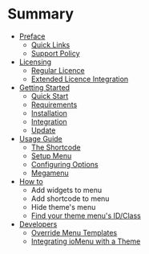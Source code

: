 # Summary

* [Preface](README.md)
   * [Quick Links](preface/quick_links.md)
   * [Support Policy](preface/support_policy.md)
* [Licensing](licensing/README.md)
   * [Regular Licence](licensing/regular_licence.md)
   * [Extended Licence Integration](licensing/extended_licence_integration.md)
* [Getting Started](getting-started/README.md)
   * [Quick Start](getting-started/quick_start.md)
   * [Requirements](getting-started/requirements.md)
   * [Installation](getting-started/installation.md)
   * [Integration](getting-started/integration.md)
   * [Update](getting-started/update.md)
* [Usage Guide](usage-guide/README.md)
   * [The Shortcode](usage-guide/the_shortcode.md)
   * [Setup Menu](usage-guide/setup_menu.md)
   * [Configuring Options](usage-guide/configuring_options.md)
   * [Megamenu](usage-guide/megamenu.md)
* [How to](how_to.md)
   * Add widgets to menu
   * Add shortcode to menu
   * Hide theme's menu
   * [Find your theme menu's ID/Class](find_your_theme_menus_idclass.md)
* [Developers](developers.md)
   * [Override Menu Templates](override_menu_templates.md)
   * [Integrating ioMenu with a Theme](integrating_iomenu_with_a_theme.md)

